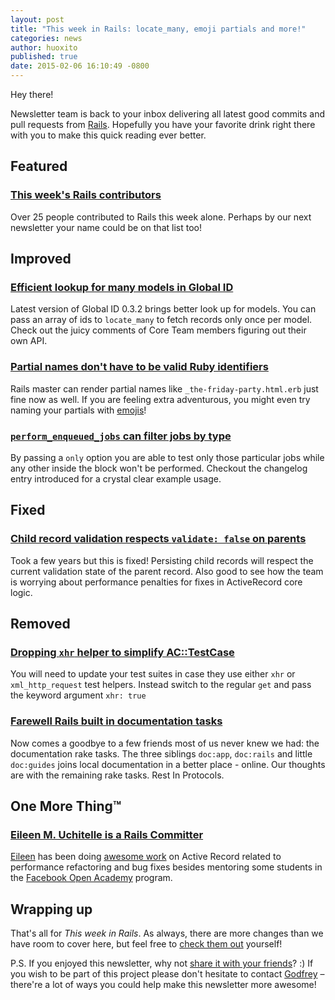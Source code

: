 ```yaml
---
layout: post
title: "This week in Rails: locate_many, emoji partials and more!"
categories: news
author: huoxito
published: true
date: 2015-02-06 16:10:49 -0800
---
```


Hey there!

Newsletter team is back to your inbox delivering all latest good commits and pull requests from [Rails](https://github.com/rails/rails). Hopefully you have your favorite drink right there with you to make this quick reading ever better.

## Featured

### [This week's Rails contributors](http://contributors.rubyonrails.org/contributors/in-time-window/this-week)

Over 25 people contributed to Rails this week alone. Perhaps by our next newsletter your name could be on that list too!

## Improved

### [Efficient lookup for many models in Global ID](https://github.com/rails/globalid/commit/ab5f975fefa62054b3acd4845d77fac60f5bc213)

Latest version of Global ID 0.3.2 brings better look up for models. You can pass an array of ids to `locate_many` to fetch records only once per model. Check out the juicy comments of Core Team members figuring out their own API.

### [Partial names don't have to be valid Ruby identifiers](https://github.com/rails/rails/commit/da9038eaa5d19c77c734a044c6b35d7bfac01104)

Rails master can render partial names like `_the-friday-party.html.erb` just fine now as well. If you are feeling extra adventurous, you might even try naming your partials with [emojis](https://github.com/amatsuda/rails/commit/039980478074c42a1cff88df0c16e75a4fb8825c#diff-3)!

### [`perform_enqueued_jobs` can filter jobs by type](https://github.com/rails/rails/pull/18833)

By passing a `only` option you are able to test only those particular jobs while any other inside the block won't be performed. Checkout the changelog entry introduced for a crystal clear example usage.

## Fixed

### [Child record validation respects `validate: false` on parents](https://github.com/rails/rails/pull/18612)

Took a few years but this is fixed! Persisting child records will respect the current validation state of the parent record. Also good to see how the team is worrying about performance penalties for fixes in ActiveRecord core logic.

## Removed

### [Dropping `xhr` helper to simplify AC::TestCase](https://github.com/rails/rails/pull/18771)

You will need to update your test suites in case they use either `xhr` or `xml_http_request` test helpers. Instead switch to the regular `get` and pass the keyword argument `xhr: true`

### [Farewell Rails built in documentation tasks](https://github.com/rails/rails/commit/cd7cc5254b090ccbb84dcee4408a5acede25ef2a)

Now comes a goodbye to a few friends most of us never knew we had: the documentation rake tasks. The three siblings `doc:app`, `doc:rails` and little `doc:guides` joins local documentation in a better place - online. Our thoughts are with the remaining rake tasks. Rest In Protocols.

## One More Thing™

### [Eileen M. Uchitelle is a Rails Committer](https://twitter.com/rails/status/562300100169728001)

[Eileen](https://twitter.com/eileencodes) has been doing [awesome work](https://github.com/rails/rails/commits/master?author=eileencodes) on Active Record related to performance refactoring and bug fixes besides mentoring some students in the [Facebook Open Academy](https://www.facebook.com/OpenAcademyProgram) program.

## Wrapping up

That's all for _This week in Rails_. As always, there are more changes than we have room to cover here, but feel free to [check them out](https://github.com/rails/rails) yourself!

P.S. If you enjoyed this newsletter, why not [share it with your friends](https://rails-weekly.ongoodbits.com)? :) If you wish to be part of this project please don't hesitate to contact [Godfrey](mailto:godfrey@brewhouse.io) – there're a lot of ways you could help make this newsletter more awesome!

